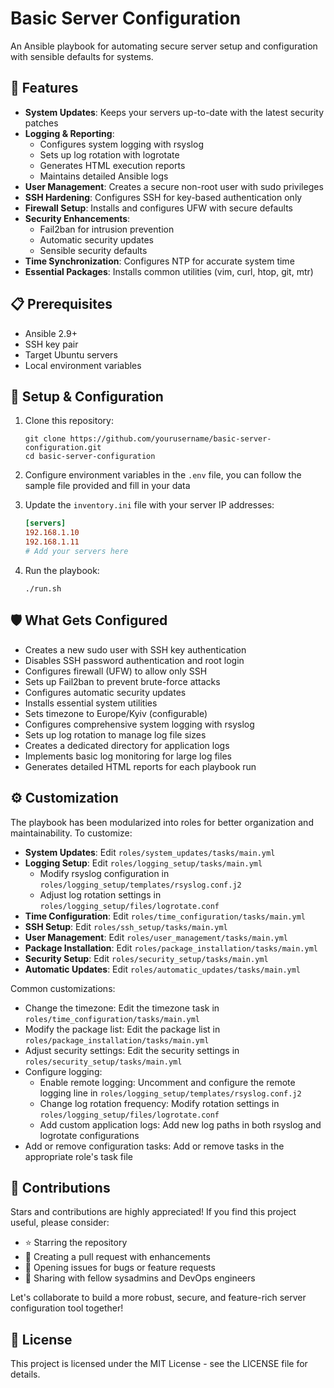 # Basic Server Configuration

An Ansible playbook for automating secure server setup and configuration with sensible defaults for systems.

## 🚀 Features

- **System Updates**: Keeps your servers up-to-date with the latest security patches
- **Logging & Reporting**: 
  - Configures system logging with rsyslog
  - Sets up log rotation with logrotate
  - Generates HTML execution reports
  - Maintains detailed Ansible logs
- **User Management**: Creates a secure non-root user with sudo privileges
- **SSH Hardening**: Configures SSH for key-based authentication only
- **Firewall Setup**: Installs and configures UFW with secure defaults
- **Security Enhancements**:
  - Fail2ban for intrusion prevention
  - Automatic security updates
  - Sensible security defaults
- **Time Synchronization**: Configures NTP for accurate system time
- **Essential Packages**: Installs common utilities (vim, curl, htop, git, mtr)

## 📋 Prerequisites

- Ansible 2.9+
- SSH key pair
- Target Ubuntu servers
- Local environment variables

## 🔧 Setup & Configuration

1. Clone this repository:
   ```
   git clone https://github.com/yourusername/basic-server-configuration.git
   cd basic-server-configuration
   ```

2. Configure environment variables in the `.env` file, you can follow the sample file provided and fill in your data

3. Update the `inventory.ini` file with your server IP addresses:
   ```ini
   [servers]
   192.168.1.10
   192.168.1.11
   # Add your servers here
   ```

4. Run the playbook:
   ```
   ./run.sh
   ```

## 🛡️ What Gets Configured

- Creates a new sudo user with SSH key authentication
- Disables SSH password authentication and root login
- Configures firewall (UFW) to allow only SSH
- Sets up Fail2ban to prevent brute-force attacks
- Configures automatic security updates
- Installs essential system utilities
- Sets timezone to Europe/Kyiv (configurable)
- Configures comprehensive system logging with rsyslog
- Sets up log rotation to manage log file sizes
- Creates a dedicated directory for application logs
- Implements basic log monitoring for large log files
- Generates detailed HTML reports for each playbook run

## ⚙️ Customization

The playbook has been modularized into roles for better organization and maintainability. To customize:

- **System Updates**: Edit `roles/system_updates/tasks/main.yml`
- **Logging Setup**: Edit `roles/logging_setup/tasks/main.yml`
  - Modify rsyslog configuration in `roles/logging_setup/templates/rsyslog.conf.j2`
  - Adjust log rotation settings in `roles/logging_setup/files/logrotate.conf`
- **Time Configuration**: Edit `roles/time_configuration/tasks/main.yml`
- **SSH Setup**: Edit `roles/ssh_setup/tasks/main.yml`
- **User Management**: Edit `roles/user_management/tasks/main.yml`
- **Package Installation**: Edit `roles/package_installation/tasks/main.yml`
- **Security Setup**: Edit `roles/security_setup/tasks/main.yml`
- **Automatic Updates**: Edit `roles/automatic_updates/tasks/main.yml`

Common customizations:
- Change the timezone: Edit the timezone task in `roles/time_configuration/tasks/main.yml`
- Modify the package list: Edit the package list in `roles/package_installation/tasks/main.yml`
- Adjust security settings: Edit the security settings in `roles/security_setup/tasks/main.yml`
- Configure logging:
  - Enable remote logging: Uncomment and configure the remote logging line in `roles/logging_setup/templates/rsyslog.conf.j2`
  - Change log rotation frequency: Modify rotation settings in `roles/logging_setup/files/logrotate.conf`
  - Add custom application logs: Add new log paths in both rsyslog and logrotate configurations
- Add or remove configuration tasks: Add or remove tasks in the appropriate role's task file

## 🤝 Contributions

Stars and contributions are highly appreciated! If you find this project useful, please consider:

- ⭐ Starring the repository
- 🔀 Creating a pull request with enhancements
- 🐛 Opening issues for bugs or feature requests
- 📢 Sharing with fellow sysadmins and DevOps engineers

Let's collaborate to build a more robust, secure, and feature-rich server configuration tool together!

## 📜 License

This project is licensed under the MIT License - see the LICENSE file for details.
